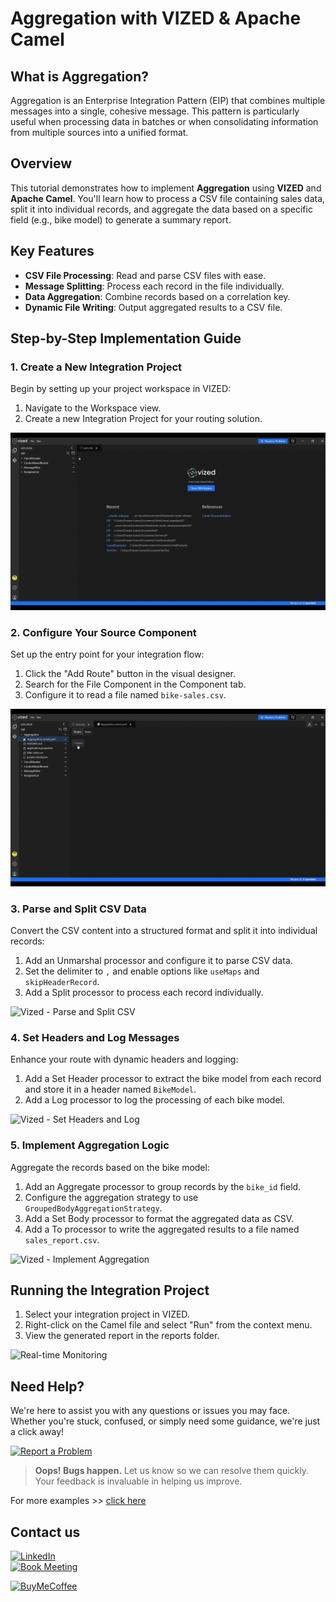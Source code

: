 # Aggregation with VIZED & Apache Camel

## What is Aggregation?

Aggregation is an Enterprise Integration Pattern (EIP) that combines multiple messages into a single, cohesive message. This pattern is particularly useful when processing data in batches or when consolidating information from multiple sources into a unified format.

## Overview

This tutorial demonstrates how to implement **Aggregation** using **VIZED** and **Apache Camel**. You'll learn how to process a CSV file containing sales data, split it into individual records, and aggregate the data based on a specific field (e.g., bike model) to generate a summary report.

## Key Features

- **CSV File Processing**: Read and parse CSV files with ease.
- **Message Splitting**: Process each record in the file individually.
- **Data Aggregation**: Combine records based on a correlation key.
- **Dynamic File Writing**: Output aggregated results to a CSV file.

## Step-by-Step Implementation Guide

### 1. Create a New Integration Project

Begin by setting up your project workspace in VIZED:

1. Navigate to the Workspace view.
2. Create a new Integration Project for your routing solution.

![Vized - Create Project](./assets/CreateProject.gif)

### 2. Configure Your Source Component

Set up the entry point for your integration flow:

1. Click the "Add Route" button in the visual designer.
2. Search for the File Component in the Component tab.
3. Configure it to read a file named `bike-sales.csv`.

![Vized - Add File Consumer](./assets/AddFileComponent.gif)

### 3. Parse and Split CSV Data

Convert the CSV content into a structured format and split it into individual records:

1. Add an Unmarshal processor and configure it to parse CSV data.
2. Set the delimiter to `,` and enable options like `useMaps` and `skipHeaderRecord`.
3. Add a Split processor to process each record individually.

![Vized - Parse and Split CSV](./assets/ParseAndSplit.gif)

### 4. Set Headers and Log Messages

Enhance your route with dynamic headers and logging:

1. Add a Set Header processor to extract the bike model from each record and store it in a header named `BikeModel`.
2. Add a Log processor to log the processing of each bike model.

![Vized - Set Headers and Log](./assets/SetHeadersAndLog.gif)

### 5. Implement Aggregation Logic

Aggregate the records based on the bike model:

1. Add an Aggregate processor to group records by the `bike_id` field.
2. Configure the aggregation strategy to use `GroupedBodyAggregationStrategy`.
3. Add a Set Body processor to format the aggregated data as CSV.
4. Add a To processor to write the aggregated results to a file named `sales_report.csv`.

![Vized - Implement Aggregation](./assets/Aggregation.gif)

## Running the Integration Project

1. Select your integration project in VIZED.
2. Right-click on the Camel file and select "Run" from the context menu.
3. View the generated report in the reports folder.

![Real-time Monitoring](./assets/Executing.gif)

<!-- ## Advanced Debugging Capabilities

### Step-by-Step Debugging

Debug your routes with precision using VIZED's integrated debugging tools:

1. Right-click the Camel file in your project.
2. Choose **Debug** from the context menu.
3. When the terminal opens, switch to the **Debug** tab.
4. Step through your route, inspect message values, and troubleshoot logic in real time.

![Interactive Debugging](./assets/Debug.gif) -->

## Need Help?

We're here to assist you with any questions or issues you may face. Whether you're stuck, confused, or simply need some guidance, we're just a click away!

[![Report a Problem](https://img.shields.io/badge/Report%20a%20Problem-darkred?logo=openbugbounty)](https://github.com/vized-io/artifacts/issues/new/choose)
> **Oops! Bugs happen.** Let us know so we can resolve them quickly. Your feedback is invaluable in helping us improve.

For more examples >> [click here](/examples/README.md)

## Contact us

[![LinkedIn](https://img.shields.io/badge/LinkedIn-blue?logo=linkedin)](https://www.linkedin.com/company/vized-io/)  
[![Book Meeting](https://img.shields.io/badge/Book%20a%20Meeting-purple?logo=calendar)](https://calendly.com/vidhyasagar-jeevendran/30min)  

[<img src="https://github.com/user-attachments/assets/806d0fc0-0a00-4d63-81a3-8f2df15d5528" alt="BuyMeCoffee" width="150"/>](https://buymeacoffee.com/vidhyasagarj)
